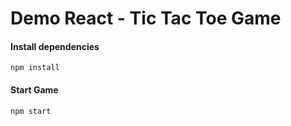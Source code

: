 # Demo React - Tic Tac Toe Game

#### Install dependencies
```
npm install
```

#### Start Game
```
npm start
```